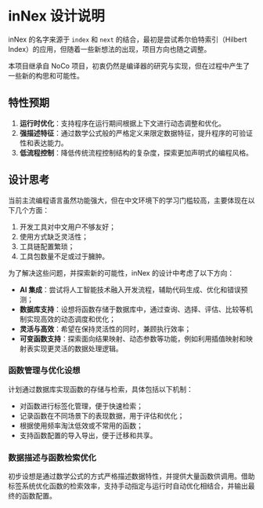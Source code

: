 # inNex 设计说明

inNex 的名字来源于 `index` 和 `next` 的结合，最初是尝试希尔伯特索引（Hilbert Index）的应用，但随着一些新想法的出现，项目方向也随之调整。

本项目继承自 NoCo 项目，初衷仍然是编译器的研究与实现，但在过程中产生了一些新的构思和可能性。

## 特性预期

1. **运行时优化**：支持程序在运行期间根据上下文进行动态调整和优化。
2. **强描述特征**：通过数学公式般的严格定义来限定数据特征，提升程序的可验证性和表达能力。
3. **低流程控制**：降低传统流程控制结构的复杂度，探索更加声明式的编程风格。

## 设计思考

当前主流编程语言虽然功能强大，但在中文环境下的学习门槛较高，主要体现在以下几个方面：

1. 开发工具对中文用户不够友好；
2. 使用方式缺乏灵活性；
3. 工具链配置繁琐；
4. 工具包数量不足或过于臃肿。

为了解决这些问题，并探索新的可能性，inNex 的设计中考虑了以下方向：

- **AI 集成**：尝试将人工智能技术融入开发流程，辅助代码生成、优化和错误预测；
- **数据库支持**：设想将函数存储于数据库中，通过查询、选择、评估、比较等机制实现高效的动态调度和优化；
- **灵活与高效**：希望在保持灵活性的同时，兼顾执行效率；
- **可变函数支持**：探索面向结果映射、动态参数等功能，例如利用插值映射和映射表实现更灵活的数据处理逻辑。

### 函数管理与优化设想

计划通过数据库实现函数的存储与检索，具体包括以下机制：

- 对函数进行标签化管理，便于快速检索；
- 记录函数在不同场景下的表现数据，用于评估和优化；
- 根据使用频率淘汰低效或不常用的函数；
- 支持函数配置的导入导出，便于迁移和共享。

### 数据描述与函数检索优化

初步设想是通过数学公式的方式严格描述数据特性，并提供大量函数供调用。借助标签系统优化函数的检索效率，支持手动指定与运行时自动优化相结合，并输出最终的函数配置。
